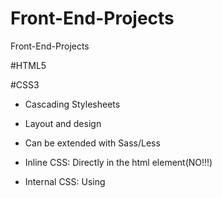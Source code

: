 # Front-End-Projects
Front-End-Projects

#HTML5


#CSS3

- Cascading Stylesheets
- Layout and design
- Can be extended with Sass/Less

- Inline  CSS: Directly in the html element(NO!!!)
- Internal CSS: Using <style> tags within a single document
- External CSS: Linking an external .css file
  
- CSS Selectors : 
   - a { background-color: yellow; }
   - { === declaration start
   - a === selector
   - background-color === property
   - yellow === value
   - ; === declaration separator
   - } === declaration end
   - with this way will aplly this style in all links everywhere if you want to target a cerain link you could use a class or an id

 - Colors in CSS
  - Color Names
  - HTML5 Color names
  - Hexadecimal
  - RGB
  
  - body {
        color:red;
        background:coral
    }
  
  - h1 {
        color:#00ff00;
    }
  
  - p {
      color: rgb(0,0,255)
    }
